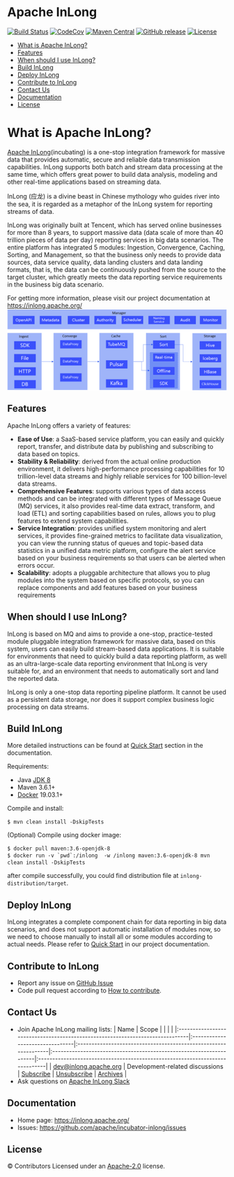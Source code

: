 <!--

    Licensed to the Apache Software Foundation (ASF) under one
    or more contributor license agreements.  See the NOTICE file
    distributed with this work for additional information
    regarding copyright ownership.  The ASF licenses this file
    to you under the Apache License, Version 2.0 (the
    "License"); you may not use this file except in compliance
    with the License.  You may obtain a copy of the License at

      http://www.apache.org/licenses/LICENSE-2.0

    Unless required by applicable law or agreed to in writing,
    software distributed under the License is distributed on an
    "AS IS" BASIS, WITHOUT WARRANTIES OR CONDITIONS OF ANY
    KIND, either express or implied.  See the License for the
    specific language governing permissions and limitations
    under the License.

-->


# Apache InLong
[![Build Status](https://travis-ci.org/apache/incubator-inlong.svg?branch=master)](https://github.com/apache/incubator-inlong/actions)
[![CodeCov](https://codecov.io/gh/apache/incubator-inlong/branch/master/graph/badge.svg)](https://codecov.io/gh/apache/incubator-inlong)
[![Maven Central](https://maven-badges.herokuapp.com/maven-central/org.apache.inlong/inlong/badge.svg)](http://search.maven.org/#search%7Cga%7C1%7Corg.apache.inlong)
[![GitHub release](https://img.shields.io/badge/release-download-orange.svg)](https://inlong.apache.org/download/main)
[![License](https://img.shields.io/badge/license-Apache%202-4EB1BA.svg)](https://www.apache.org/licenses/LICENSE-2.0.html)


- [What is Apache InLong?](#what-is-apache-inlong)
- [Features](#features)
- [When should I use InLong?](#when-should-i-use-inlong)
- [Build InLong](#build-inlong)
- [Deploy InLong](#deploy-inlong)
- [Contribute to InLong](#contribute-to-inlong)
- [Contact Us](#contact-us)
- [Documentation](#documentation)
- [License](#license)

# What is Apache InLong?
[Apache InLong](https://inlong.apache.org)(incubating) is a one-stop integration framework for massive data that provides automatic, secure and reliable data transmission capabilities. InLong supports both batch and stream data processing at the same time, which offers great power to build data analysis, modeling and other real-time  applications based on streaming data.

InLong (应龙) is a divine beast in Chinese mythology who guides river into the sea, it is regarded as a metaphor of the InLong system for reporting streams of data.

InLong was originally built at Tencent, which has served online businesses for more than 8 years, to support massive data (data scale of more than 40 trillion pieces of data per day) reporting services in big data scenarios. The entire platform has integrated 5 modules:  Ingestion, Convergence, Caching, Sorting, and Management, so that the business only needs to provide data sources, data service quality, data landing clusters and data landing formats, that is, the data can be continuously pushed from the source to the target cluster, which greatly meets the data reporting service requirements in the business big data scenario.

For getting more information, please visit our project documentation at https://inlong.apache.org/
<img src="https://github.com/apache/incubator-inlong-website/blob/master/static/img/inlong-structure-en.png" align="center" alt="Apache InLong"/>


## Features
Apache InLong offers a variety of features:
* **Ease of Use**: a SaaS-based service platform, you can easily and quickly report, transfer, and distribute data by publishing and subscribing to data based on topics.
* **Stability & Reliability**: derived from the actual online production environment, it delivers high-performance processing capabilities for 10 trillion-level data streams and highly reliable services for 100 billion-level data streams.
* **Comprehensive Features**: supports various types of data access methods and can be integrated with different types of Message Queue (MQ) services, it also provides real-time data extract, transform, and load (ETL) and sorting capabilities based on rules, allows you to plug features to extend system capabilities.
* **Service Integration**: provides unified system monitoring and alert services, it provides fine-grained metrics to facilitate data visualization, you can view the running status of queues and topic-based data statistics in a unified data metric platform, configure the alert service based on your business requirements so that users can be alerted when errors occur.
* **Scalability**: adopts a pluggable architecture that allows you to plug modules into the system based on specific protocols, so you can replace components and add features based on your business requirements


## When should I use InLong?
InLong is based on MQ and aims to provide a one-stop, practice-tested module pluggable integration framework for massive data, based on this system, users can easily build stream-based data applications. It is suitable for environments that need to quickly build a data reporting platform, as well as an ultra-large-scale data reporting environment that InLong is very suitable for, and an environment that needs to automatically sort and land the reported data.

InLong is only a one-stop data reporting pipeline platform. It cannot be used as a persistent data storage, nor does it support complex business logic processing on data streams.

## Build InLong
More detailed instructions can be found at [Quick Start](https://inlong.apache.org/docs/next/quick_start/how_to_build) section in the documentation.

Requirements:
- Java [JDK 8](https://adoptopenjdk.net/?variant=openjdk8)
- Maven 3.6.1+
- [Docker](https://docs.docker.com/engine/install/) 19.03.1+

Compile and install:
```
$ mvn clean install -DskipTests
```
(Optional) Compile using docker image:
```
$ docker pull maven:3.6-openjdk-8
$ docker run -v `pwd`:/inlong  -w /inlong maven:3.6-openjdk-8 mvn clean install -DskipTests
```
after compile successfully, you could find distribution file at `inlong-distribution/target`.

## Deploy InLong
InLong integrates a complete component chain for data reporting in big data scenarios, and does not support automatic installation of modules now, so we need to choose manually to install all or some modules according to actual needs. Please refer to [Quick Start](https://inlong.apache.org/docs/user_guide/quick_start) in our project documentation.

## Contribute to InLong
- Report any issue on [GitHub Issue](https://github.com/apache/incubator-inlong/issues)
- Code pull request according to [How to contribute](https://inlong.apache.org/development/how-to-contribute).

## Contact Us
- Join Apache InLong mailing lists:
    | Name                                                                          | Scope                           |                                                                 |                                                                     |                                                                              |
    |:------------------------------------------------------------------------------|:--------------------------------|:----------------------------------------------------------------|:--------------------------------------------------------------------|:-----------------------------------------------------------------------------|
    | [dev@inlong.apache.org](mailto:dev@inlong.apache.org)     | Development-related discussions | [Subscribe](mailto:dev-subscribe@inlong.apache.org)   | [Unsubscribe](mailto:dev-unsubscribe@inlong.apache.org)   | [Archives](http://mail-archives.apache.org/mod_mbox/inlong-dev/)   |
- Ask questions on [Apache InLong Slack](https://the-asf.slack.com/archives/C01QAG6U00L)

## Documentation
- Home page: https://inlong.apache.org/
- Issues: https://github.com/apache/incubator-inlong/issues

## License
© Contributors Licensed under an [Apache-2.0](LICENSE) license.


